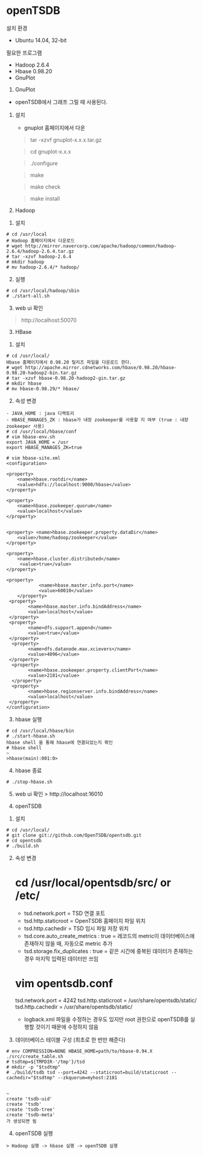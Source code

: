 # openTSDB

설치 환경
 - Ubuntu 14.04, 32-bit

필요한 프로그램
 - Hadoop 2.6.4
 - Hbase 0.98.20
 - GnuPlot

1. GnuPlot
  * openTSDB에서 그래프 그릴 때 사용된다.

 1) 설치
    * gnuplot 홈페이지에서 다운
        
    > tar -xzvf gnuplot-x.x.x.tar.gz
    
    > cd gnuplot-x.x.x
    
    > ./configure
    
    > make
    
    > make check
    
    > make install
    
        
2. Hadoop
  
  1) 설치

    # cd /usr/local
    # Hadoop 홈페이지에서 다운로드
    # wget http://mirror.navercorp.com/apache/hadoop/common/hadoop-2.6.4/hadoop-2.6.4.tar.gz
    # tar -xzvf hadoop-2.6.4
    # mkdir hadoop
    # mv hadoop-2.6.4/* hadoop/

  2) 실행
    
    # cd /usr/local/hadoop/sbin
    # ./start-all.sh
    
  3) web ui 확인
   > http://localhost:50070
    
3. HBase

  1) 설치
  
    # cd /usr/local/
    Hbase 홈페이지에서 0.98.20 릴리즈 파일을 다운로드 한다.
    # wget http://apache.mirror.cdnetworks.com/hbase/0.98.20/hbase-0.98.20-hadoop2-bin.tar.gz
    # tar -xzvf hbase-0.98.20-hadoop2-gin.tar.gz
    # mkdir hbase
    # mv hbase-0.98.29/* hbase/


  2) 속성 변경
  
    - JAVA_HOME : java 디렉토리
    - HBASE_MANAGES_ZK : hbase가 내장 zookeeper를 사용할 지 여부 (true : 내장 zookeeper 사용)
    # cd /usr/local/hbase/conf
    # vim hbase-env.sh
    export JAVA_HOME = /usr
    export HBASE_MANAGES_ZK=true
    
    # vim hbase-site.xml
    <configuration>

	<property>
		<name>hbase.rootdir</name>
		<value>hdfs://localhost:9000/hbase</value>
	</property>

	<property>
		<name>hbase.zookeeper.quorum</name>
		<value>localhost</value>
	</property>


	<property> <name>hbase.zookeeper.property.dataDir</name> 
		<value>/home/hadoop/zookeeper</value> 
	</property>

	<property> 
		<name>hbase.cluster.distributed</name>
		 <value>true</value> 
	</property>

	<property>
                <name>hbase.master.info.port</name>
                <value>60010</value>
    	</property>
	 <property>
            <name>hbase.master.info.bindAddress</name>
            <value>localhost</value>
	 </property>
	 <property>
            <name>dfs.support.append</name>
            <value>true</value>
	 </property>
	  <property>
            <name>dfs.datanode.max.xcievers</name>
            <value>4096</value>
	 </property>
	  <property>
            <name>hbase.zookeeper.property.clientPort</name>
            <value>2181</value>
	  </property>
	  <property>
            <name>hbase.regionserver.info.bindAddress</name>
            <value>localhost</value>
	 </property>
    </configuration>

  3) hbase 실행
  
    # cd /usr/local/hbase/bin
    # ./start-hbase.sh
    hbase shell 을 통해 hbase에 연결되었는지 확인
    # hbase shell
    ~
    >hbase(main):001:0> 
    
    
  4) hbase 종료
  
    # ./stop-hbase.sh
    
    
  5) web ui 확인
    > http://localhost:16010

4. openTSDB 

  1) 설치
  
    # cd /usr/local/
    # git clone git://github.com/OpenTSDB/opentsdb.git
    # cd opentsdb
    # ./build.sh
    

 2) 속성 변경
 
    # cd /usr/local/opentsdb/src/ or /etc/
    - tsd.network.port = TSD 연결 포트
    - tsd.http.staticroot = OpenTSDB 홈페이지 파일 위치
    - tsd.http.cachedir = TSD 임시 파일 저장 위치
    - tsd.core.auto_create_metrics : true = 레코드의 metric이 데이터베이스에 존재하지 않을 때, 자동으로 metric 추가
    - tsd.storage.fix_duplicates : true = 같은 시간에 중복된 데이터가 존재하는 경우 마지막 입력된 데이터만 쓰임
    
    # vim opentsdb.conf
    tsd.network.port = 4242
    tsd.http.staticroot = /usr/share/opentsdb/static/
    tsd.http.cachedir = /usr/share/opentsdb/static/
   
    * logback.xml 파일을 수정하는 경우도 있지만 root 권한으로 openTSDB를 실행할 것이기 때문에 수정하지 않음
    
    
  3) 데이터베이스 테이블 구성 (최초로 한 번만 해준다)
  
    # env COMPRESSION=NONE HBASE_HOME=path/to/hbase-0.94.X ./src/create_table.sh
    # tsdtmp=${TMPDIR-'/tmp'}/tsd
    # mkdir -p "$tsdtmp"
    # ./build/tsdb tsd --port=4242 --staticroot=build/staticroot --cachedir="$tsdtmp" --zkquorum=myhost:2181
    
    
    ~
    create 'tsdb-uid'
    create 'tsdb'
    create 'tsdb-tree'
    create 'tsdb-meta'
    가 생성되면 됨
    
    
  4) openTSDB 실행
  
    > Hadoop 실행 -> hbase 실행 -> openTSDB 실행
    
